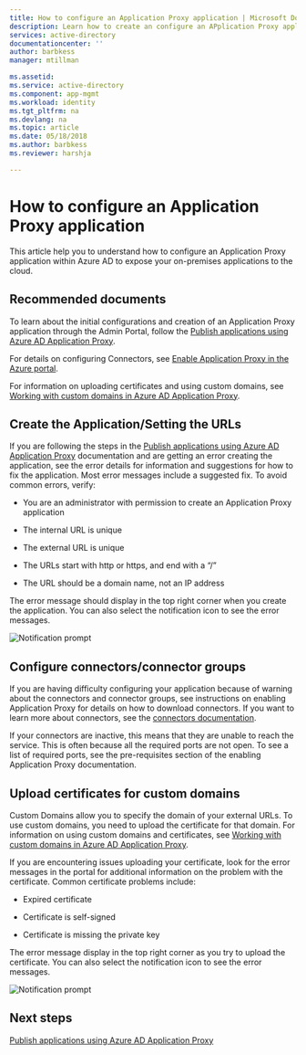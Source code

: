 ```yaml
---
title: How to configure an Application Proxy application | Microsoft Docs
description: Learn how to create an configure an APplication Proxy application in a few simple steps  
services: active-directory
documentationcenter: ''
author: barbkess
manager: mtillman

ms.assetid: 
ms.service: active-directory
ms.component: app-mgmt
ms.workload: identity
ms.tgt_pltfrm: na
ms.devlang: na
ms.topic: article
ms.date: 05/18/2018
ms.author: barbkess
ms.reviewer: harshja

---
```


# How to configure an Application Proxy application

This article help you to understand how to configure an Application Proxy application within Azure AD to expose your on-premises applications to the cloud.

## Recommended documents 

To learn about the initial configurations and creation of an Application Proxy application through the Admin Portal, follow the [Publish applications using Azure AD Application Proxy](manage-apps/application-proxy-publish-azure-portal.md).

For details on configuring Connectors, see [Enable Application Proxy in the Azure portal](manage-apps/application-proxy-enable.md).

For information on uploading certificates and using custom domains, see [Working with custom domains in Azure AD Application Proxy](manage-apps/application-proxy-configure-custom-domain.md).

## Create the Application/Setting the URLs

If you are following the steps in the [Publish applications using Azure AD Application Proxy](manage-apps/application-proxy-publish-azure-portal.md) documentation and are getting an error creating the application, see the error details for information and suggestions for how to fix the application. Most error messages include a suggested fix. To avoid common errors, verify:

-   You are an administrator with permission to create an Application Proxy application

-   The internal URL is unique

-   The external URL is unique

-   The URLs start with http or https, and end with a “/”

-   The URL should be a domain name, not an IP address

The error message should display in the top right corner when you create the application. You can also select the notification icon to see the error messages.

   ![Notification prompt](./media/application-proxy-config-how-to/error-message.png)

## Configure connectors/connector groups

If you are having difficulty configuring your application because of warning about the connectors and connector groups, see instructions on enabling Application Proxy for details on how to download connectors. If you want to learn more about connectors, see the [connectors documentation](manage-apps/application-proxy-connectors.md).

If your connectors are inactive, this means that they are unable to reach the service. This is often because all the required ports are not open. To see a list of required ports, see the pre-requisites section of the enabling Application Proxy documentation.

## Upload certificates for custom domains

Custom Domains allow you to specify the domain of your external URLs. To use custom domains, you need to upload the certificate for that domain. For information on using custom domains and certificates, see [Working with custom domains in Azure AD Application Proxy](manage-apps/application-proxy-configure-custom-domain.md). 

If you are encountering issues uploading your certificate, look for the error messages in the portal for additional information on the problem with the certificate. Common certificate problems include:

-   Expired certificate

-   Certificate is self-signed

-   Certificate is missing the private key

The error message display in the top right corner as you try to upload the certificate. You can also select the notification icon to see the error messages.

   ![Notification prompt](./media/application-proxy-config-how-to/error-message2.png)

## Next steps
[Publish applications using Azure AD Application Proxy](manage-apps/application-proxy-publish-azure-portal.md)
